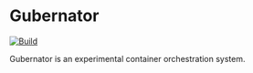 # Gubernator

[![Build](https://github.com/projectgubernator/gubernator/actions/workflows/build-rust.yaml/badge.svg)](https://github.com/projectgubernator/gubernator/actions/workflows/build-rust.yaml)

Gubernator is an experimental container orchestration system.
